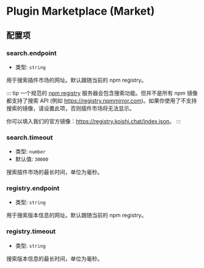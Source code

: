 # Plugin Marketplace (Market)

## 配置项

### search.endpoint

- 类型: `string`

用于搜索插件市场的网址。默认跟随当前的 npm registry。

::: tip
一个规范的 [npm registry](https://github.com/npm/registry/blob/master/docs/REGISTRY-API.md) 服务器会包含搜索功能。但并不是所有 npm 镜像都支持了搜索 API (例如 <https://registry.npmmirror.com>)。如果你使用了不支持搜索的镜像，请设置此项，否则插件市场将无法显示。

你可以填入我们的官方镜像：<https://registry.koishi.chat/index.json>。
:::

### search.timeout

- 类型: `number`
- 默认值: `30000`

搜索插件市场的最长时间，单位为毫秒。

### registry.endpoint

- 类型: `string`

用于搜索版本信息的网址。默认跟随当前的 npm registry。

### registry.timeout

- 类型: `string`

搜索版本信息的最长时间，单位为毫秒。
